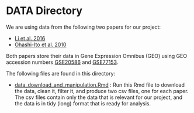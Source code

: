 # DATA Directory

We are using data from the following two papers for our project:

- [Li et al. 2016](http://www.plantphysiol.org/content/172/2/1334.long)
- [Ohashi-Ito et al. 2010](http://www.plantcell.org/content/22/10/3461.long#sec-14)

Both papers store their data in Gene Expression Omnibus (GEO) using GEO accession numbers [GSE20586](https://www.ncbi.nlm.nih.gov/geo/query/acc.cgi?acc=GSE20586) and [GSE77153](https://www.ncbi.nlm.nih.gov/geo/query/acc.cgi?acc=GSE77153).

The following files are found in this directory:

- [data_download_and_manipulation.Rmd](https://github.com/glenn-mcguinness/stat540FinalProject/blob/master/Data/data_download_and_manipulation.Rmd) : Run this Rmd file to download the data, clean it, filter it, and produce two csv files, one for each paper. The csv files contain only the data that is relevant for our project, and the data is in tidy (long) format that is ready for analysis.